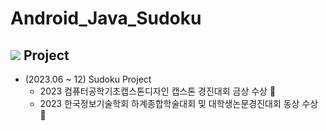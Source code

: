 ﻿# Android_Java_Sudoku

## <img src="https://img.shields.io/badge/codeproject-Blue?style=for-the-badge&logo=codeproject&logoColor=white"> Project
- (2023.06 ~ 12) Sudoku Project 
  - 2023 컴퓨터공학기초캡스톤디자인 캡스톤 경진대회 금상 수상 🥇
  - 2023 한국정보기술학회 하계종합학술대회 및 대학생논문경진대회 동상 수상 🥉

